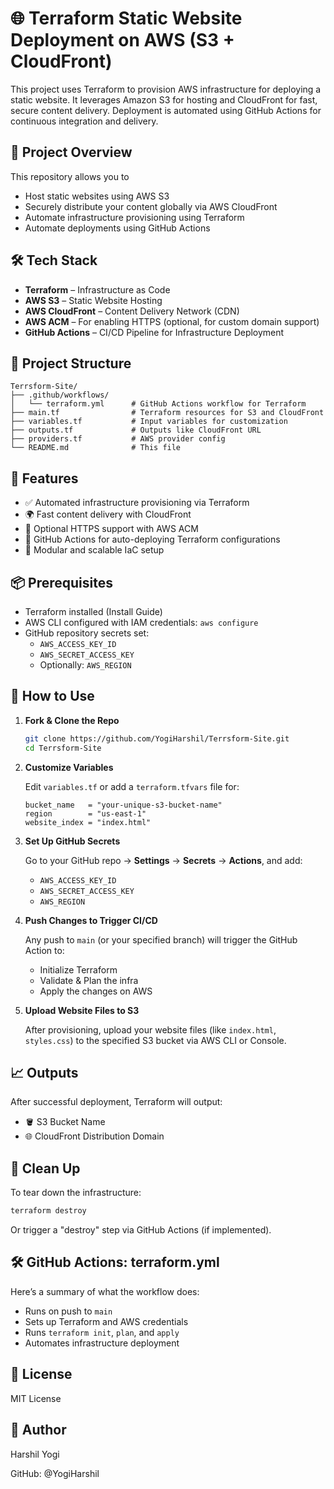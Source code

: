 # 🌐 Terraform Static Website Deployment on AWS (S3 + CloudFront)

This project uses Terraform to provision AWS infrastructure for deploying a static website. It leverages Amazon S3 for hosting and CloudFront for fast, secure content delivery. Deployment is automated using GitHub Actions for continuous integration and delivery.

## 📌 Project Overview

This repository allows you to

- Host static websites using AWS S3
- Securely distribute your content globally via AWS CloudFront
- Automate infrastructure provisioning using Terraform
- Automate deployments using GitHub Actions

## 🛠️ Tech Stack

- **Terraform** – Infrastructure as Code
- **AWS S3** – Static Website Hosting
- **AWS CloudFront** – Content Delivery Network (CDN)
- **AWS ACM** – For enabling HTTPS (optional, for custom domain support)
- **GitHub Actions** – CI/CD Pipeline for Infrastructure Deployment

## 📂 Project Structure

```
Terrsform-Site/
├── .github/workflows/
│   └── terraform.yml      # GitHub Actions workflow for Terraform
├── main.tf                # Terraform resources for S3 and CloudFront
├── variables.tf           # Input variables for customization
├── outputs.tf             # Outputs like CloudFront URL
├── providers.tf           # AWS provider config
└── README.md              # This file
```

## 🚀 Features

- ✅ Automated infrastructure provisioning via Terraform
- 🌍 Fast content delivery with CloudFront
- 🔐 Optional HTTPS support with AWS ACM
- 🚀 GitHub Actions for auto-deploying Terraform configurations
- 🧱 Modular and scalable IaC setup

## 📦 Prerequisites

- Terraform installed (Install Guide)
- AWS CLI configured with IAM credentials: `aws configure`
- GitHub repository secrets set:
  - `AWS_ACCESS_KEY_ID`
  - `AWS_SECRET_ACCESS_KEY`
  - Optionally: `AWS_REGION`

## 🚧 How to Use

1. **Fork & Clone the Repo**

   ```bash
   git clone https://github.com/YogiHarshil/Terrsform-Site.git
   cd Terrsform-Site
   ```

2. **Customize Variables**

   Edit `variables.tf` or add a `terraform.tfvars` file for:

   ```hcl
   bucket_name   = "your-unique-s3-bucket-name"
   region        = "us-east-1"
   website_index = "index.html"
   ```

3. **Set Up GitHub Secrets**

   Go to your GitHub repo → **Settings** → **Secrets** → **Actions**, and add:

   - `AWS_ACCESS_KEY_ID`
   - `AWS_SECRET_ACCESS_KEY`
   - `AWS_REGION`

4. **Push Changes to Trigger CI/CD**

   Any push to `main` (or your specified branch) will trigger the GitHub Action to:

   - Initialize Terraform
   - Validate & Plan the infra
   - Apply the changes on AWS

5. **Upload Website Files to S3**

   After provisioning, upload your website files (like `index.html`, `styles.css`) to the specified S3 bucket via AWS CLI or Console.

## 📈 Outputs

After successful deployment, Terraform will output:

- 🪣 S3 Bucket Name
- 🌐 CloudFront Distribution Domain

## 🧹 Clean Up

To tear down the infrastructure:

```bash
terraform destroy
```

Or trigger a "destroy" step via GitHub Actions (if implemented).

## 🛠 GitHub Actions: terraform.yml

Here’s a summary of what the workflow does:

- Runs on push to `main`
- Sets up Terraform and AWS credentials
- Runs `terraform init`, `plan`, and `apply`
- Automates infrastructure deployment

## 📄 License

MIT License

## 🙌 Author

Harshil Yogi

GitHub: @YogiHarshil
